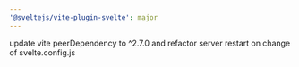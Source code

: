 ```yaml
---
'@sveltejs/vite-plugin-svelte': major
---
```


update vite peerDependency to ^2.7.0 and refactor server restart on change of svelte.config.js

